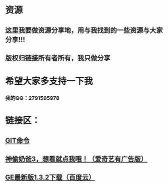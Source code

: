 # 资源

## 这里我要做资源分享地，用与我找到的一些资源与大家分享!!!

## 版权归链接所有者所有，我只做分享

# 希望大家多支持一下我

### 我的QQ：2791595978


# 链接区：
## [GIT命令](http://blog.jobbole.com/34503/)

## [神偷奶爸3，想看就点我哦！（爱奇艺有广告版）](http://www.iqiyi.com/w_19rvjc618d.html)

## [GE最新版1.3.2下载（百度云）](http://pan.baidu.com/s/1jIikoCm)
